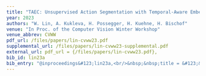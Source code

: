 ```yaml
---
title: "TAEC: Unsupervised Action Segmentation with Temporal-Aware Embedding and Clustering"
year: 2023
authors: "W. Lin, A. Kukleva, H. Possegger, H. Kuehne, H. Bischof"
venue: "In Proc. of the Computer Vision Winter Workshop"
venue_abbrev: CVWW
pdf_url: /files/papers/lin-cvww23.pdf
supplemental_url: /files/papers/lin-cvww23-supplemental.pdf
external_url: pdf_url = {/files/papers/lin-cvww23.pdf},
bib_id: lin23a
bib_entry: "@inproceedings&#123;lin23a,<br/>&nbsp;&nbsp;title = &#123;&#123;TAEC: Unsupervised Action Segmentation with Temporal-Aware Embedding and Clustering&#125;&#125;,<br/>&nbsp;&nbsp;author = &#123;Wei Lin and Anna Kukleva and Horst Possegger and Hilde Kuehne and Horst Bischof&#125;,<br/>&nbsp;&nbsp;booktitle = &#123;Proc. of the Computer Vision Winter Workshop (CVWW)&#125;,<br/>&nbsp;&nbsp;year = &#123;2023&#125;<br/>&#125;"
---
```

